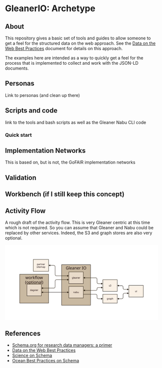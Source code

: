 # GleanerIO: Archetype

## About

This repository gives a basic set of tools and guides to allow someone to
get a feel for the structured data on the web approach. See the
[Data on the Web Best Practices](https://www.w3.org/TR/dwbp/) document for
details on this approach.

The examples here are intended as a way to quickly get a feel for the process
that is implemented to collect and work with the JSON-LD documents.

## Personas

Link to personas (and clean up there)

## Scripts and code

link to the tools and bash scripts as well as the Gleaner Nabu CLI code

### Quick start

## Implementation Networks

This is based on, but is not, the GoFAIR implementation networks

## Validation


## Workbench (if I still keep this concept)


## Activity Flow

A rough draft of the activity flow.  This is very Gleaner centric at this time which is not
required. So you can assume that Gleaner and Nabu could be replaced by other services.  Indeed,
the S3 and graph stores are also very optional.  

![relations](./docs/images/activityFlow.svg)

## References

* [Schema.org for research data managers: a primer](https://www.inderscienceonline.com/doi/10.1504/IJBDM.2022.128449)
* [Data on the Web Best Practices](https://www.w3.org/TR/dwbp/)
* [Science on Schema](https://github.com/ESIPFed/science-on-schema.org//)
* [Ocean Best Practices on Schema](https://github.com/adamml/ocean-best-practices-on-schema)


